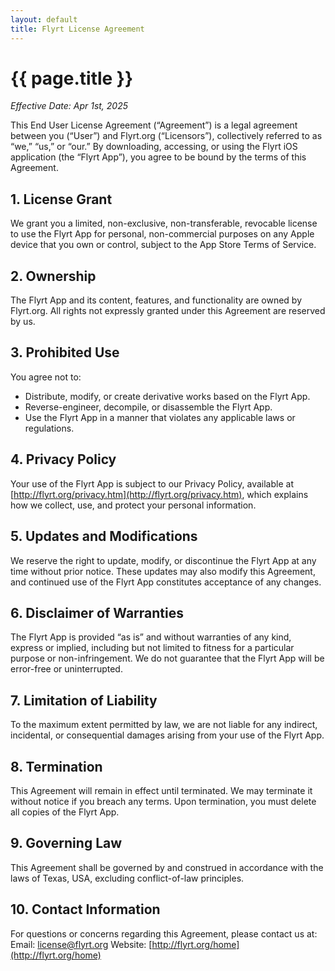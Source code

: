 ```yaml
---
layout: default
title: Flyrt License Agreement
---
```

# {{ page.title }}
*Effective Date: Apr 1st, 2025*

This End User License Agreement (“Agreement”) is a legal agreement between you (“User”) and Flyrt.org  (“Licensors”), collectively referred to as “we,” “us,” or “our.” By downloading, accessing, or using the Flyrt iOS application (the “Flyrt App”), you agree to be bound by the terms of this Agreement.

## 1. License Grant
We grant you a limited, non-exclusive, non-transferable, revocable license to use the Flyrt App for personal, non-commercial purposes on any Apple device that you own or control, subject to the App Store Terms of Service.

## 2. Ownership
The Flyrt App and its content, features, and functionality are owned by Flyrt.org. All rights not expressly granted under this Agreement are reserved by us.

## 3. Prohibited Use
You agree not to:
- Distribute, modify, or create derivative works based on the Flyrt App.
- Reverse-engineer, decompile, or disassemble the Flyrt App.
- Use the Flyrt App in a manner that violates any applicable laws or regulations.

## 4. Privacy Policy
Your use of the Flyrt App is subject to our Privacy Policy, available at [http://flyrt.org/privacy.htm](http://flyrt.org/privacy.htm), which explains how we collect, use, and protect your personal information.

## 5. Updates and Modifications
We reserve the right to update, modify, or discontinue the Flyrt App at any time without prior notice. These updates may also modify this Agreement, and continued use of the Flyrt App constitutes acceptance of any changes.

## 6. Disclaimer of Warranties
The Flyrt App is provided “as is” and without warranties of any kind, express or implied, including but not limited to fitness for a particular purpose or non-infringement. We do not guarantee that the Flyrt App will be error-free or uninterrupted.

## 7. Limitation of Liability
To the maximum extent permitted by law, we are not liable for any indirect, incidental, or consequential damages arising from your use of the Flyrt App.

## 8. Termination
This Agreement will remain in effect until terminated. We may terminate it without notice if you breach any terms. Upon termination, you must delete all copies of the Flyrt App.

## 9. Governing Law
This Agreement shall be governed by and construed in accordance with the laws of Texas, USA, excluding conflict-of-law principles.

## 10. Contact Information
For questions or concerns regarding this Agreement, please contact us at:
Email: [license@flyrt.org](mailto:support@flyrt.org)
Website: [http://flyrt.org/home](http://flyrt.org/home)
